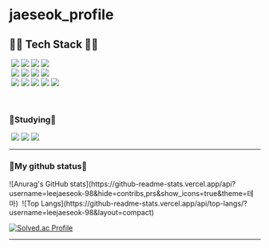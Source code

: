 # jaeseok_profile
## 💪🏻 Tech Stack 💪🏻


&nbsp;<img src="https://camo.githubusercontent.com/0ad2f9977def22879f2060d206e03d2d88ce1a589d17fbb5ded43a672a1a3da0/68747470733a2f2f696d672e736869656c64732e696f2f62616467652f6a6176612d3030373339363f7374796c653d666f722d7468652d6261646765266c6f676f3d4f70656e4a444b266c6f676f436f6c6f723d7768697465" data-canonical-src="https://img.shields.io/badge/java-007396?style=for-the-badge&amp;logo=OpenJDK&amp;logoColor=white" style="max-width: 100%;">
<img src="https://img.shields.io/badge/javascript-F7DF1E?style=for-the-badge&logo=javascript&logoColor=black">
<img src="https://img.shields.io/badge/html-E34F26?style=for-the-badge&logo=html5&logoColor=white">
<img src="https://camo.githubusercontent.com/7d5764a6c6bd91d84ba33e5f48649daebbd51e96335e9aceb61154d2a3778bbe/68747470733a2f2f696d672e736869656c64732e696f2f62616467652f507974686f6e2d3337373641423f7374796c653d666f722d7468652d6261646765266c6f676f3d507974686f6e266c6f676f436f6c6f723d7768697465" data-canonical-src="https://img.shields.io/badge/Python-3776AB?style=for-the-badge&amp;logo=Python&amp;logoColor=white" style="max-width: 100%;">
<br>
&nbsp;<img src="https://img.shields.io/badge/mysql-4479A1?style=for-the-badge&logo=mysql&logoColor=white"> 
<img src="https://img.shields.io/badge/mariaDB-003545?style=for-the-badge&logo=mariaDB&logoColor=white">
<img src="https://img.shields.io/badge/Spring-6DB33F?style=for-the-badge&logo=Spring&logoColor=white">
<img src="https://img.shields.io/badge/Spring Boot-6DB33F?style=for-the-badge&logo=spring boot&logoColor=white">
<br>
&nbsp;<img src="https://img.shields.io/badge/IntelliJ_IDEA-000000.svg?style=for-the-badge&logo=intellij-idea&logoColor=white">
<img src="https://img.shields.io/badge/Postman-FF6C37?style=for-the-badge&logo=postman&logoColor=white">
<img src="https://img.shields.io/badge/Notion-black?style=for-the-badge&logo=Notion&logoColor=white"/>
<img src="https://img.shields.io/badge/git-F05032?style=for-the-badge&logo=git&logoColor=white">
<img src="https://img.shields.io/badge/github-181717?style=for-the-badge&logo=github&logoColor=white">

<br>

<h3>🌱Studying🌱</h3>

&nbsp;<img src="https://img.shields.io/badge/kubernetes-%23326ce5.svg?style=for-the-badge&logo=kubernetes&logoColor=white">
<img src="https://img.shields.io/badge/Amazon_AWS-FF9900?style=for-the-badge&logo=amazonaws&logoColor=white">
<img src="https://img.shields.io/badge/docker-%230db7ed.svg?style=for-the-badge&logo=docker&logoColor=white">

<hr>
<h3>🔅My github status🔅</h3>
<div>
![Anurag's GitHub stats](https://github-readme-stats.vercel.app/api?username=leejaeseok-98&hide=contribs,prs&show_icons=true&theme=테마)&nbsp;&nbsp;![Top Langs](https://github-readme-stats.vercel.app/api/top-langs/?username=leejaeseok-98&layout=compact)
</div>

[![Solved.ac Profile](http://mazassumnida.wtf/api/v2/generate_badge?boj=wotjrdl98)](https://solved.ac/wotjrdl98/)

<hr>
